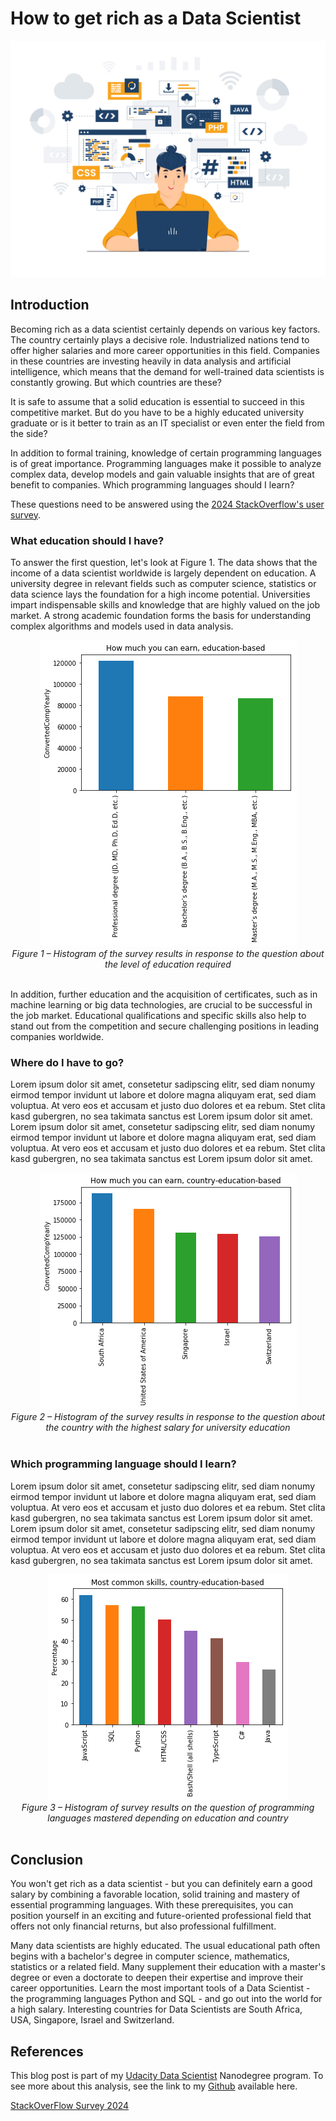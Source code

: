 # How to get rich as a Data Scientist

<div align="center">
	<img src="https://github.com/techdataman/techdataman.github.io/blob/main/_posts/_img/01_Programmer.jpg?raw=true">
</div>

## Introduction

Becoming rich as a data scientist certainly depends on various key factors. The country certainly plays a decisive role. Industrialized nations tend to offer higher salaries and more career opportunities in this field. Companies in these countries are investing heavily in data analysis and artificial intelligence, which means that the demand for well-trained data scientists is constantly growing. But which countries are these?

It is safe to assume that a solid education is essential to succeed in this competitive market. But do you have to be a highly educated university graduate or is it better to train as an IT specialist or even enter the field from the side?

In addition to formal training, knowledge of certain programming languages is of great importance. Programming languages make it possible to analyze complex data, develop models and gain valuable insights that are of great benefit to companies. Which programming languages should I learn?

These questions need to be answered using the [2024 StackOverflow's user survey](https://survey.stackoverflow.co/2024). 

### What education should I have?
To answer the first question, let's look at Figure 1. The data shows that the income of a data scientist worldwide is largely dependent on education. A university degree in relevant fields such as computer science, statistics or data science lays the foundation for a high income potential. Universities impart indispensable skills and knowledge that are highly valued on the job market. A strong academic foundation forms the basis for understanding complex algorithms and models used in data analysis.

<div align="center">
	<img src="https://github.com/techdataman/techdataman.github.io/blob/main/_posts/_img/02_Education.png?raw=true">
</div>
<div align="center">
	<i>Figure 1 – Histogram of the survey results in response to the question about the level of education required</i>
</div>
<br>

In addition, further education and the acquisition of certificates, such as in machine learning or big data technologies, are crucial to be successful in the job market. Educational qualifications and specific skills also help to stand out from the competition and secure challenging positions in leading companies worldwide.

### Where do I have to go?
Lorem ipsum dolor sit amet, consetetur sadipscing elitr, sed diam nonumy eirmod tempor invidunt ut labore et dolore magna aliquyam erat, sed diam voluptua. At vero eos et accusam et justo duo dolores et ea rebum. Stet clita kasd gubergren, no sea takimata sanctus est Lorem ipsum dolor sit amet. Lorem ipsum dolor sit amet, consetetur sadipscing elitr, sed diam nonumy eirmod tempor invidunt ut labore et dolore magna aliquyam erat, sed diam voluptua. At vero eos et accusam et justo duo dolores et ea rebum. Stet clita kasd gubergren, no sea takimata sanctus est Lorem ipsum dolor sit amet.

<div align="center">
	<img src="https://github.com/techdataman/techdataman.github.io/blob/main/_posts/_img/03_Country.png?raw=true">
</div>
<div align="center">
	<i>Figure 2 – Histogram of the survey results in response to the question about the country with the highest salary for university education</i>
</div>
<br>

### Which programming language should I learn?
Lorem ipsum dolor sit amet, consetetur sadipscing elitr, sed diam nonumy eirmod tempor invidunt ut labore et dolore magna aliquyam erat, sed diam voluptua. At vero eos et accusam et justo duo dolores et ea rebum. Stet clita kasd gubergren, no sea takimata sanctus est Lorem ipsum dolor sit amet. Lorem ipsum dolor sit amet, consetetur sadipscing elitr, sed diam nonumy eirmod tempor invidunt ut labore et dolore magna aliquyam erat, sed diam voluptua. At vero eos et accusam et justo duo dolores et ea rebum. Stet clita kasd gubergren, no sea takimata sanctus est Lorem ipsum dolor sit amet.

<div align="center">
	<img src="https://github.com/techdataman/techdataman.github.io/blob/main/_posts/_img/04_Skills.png?raw=true">
</div>
<div align="center">
	<i>Figure 3 – Histogram of survey results on the question of programming languages mastered depending on education and country</i>
</div>
<br>

## Conclusion
You won't get rich as a data scientist - but you can definitely earn a good salary by combining a favorable location, solid training and mastery of essential programming languages. With these prerequisites, you can position yourself in an exciting and future-oriented professional field that offers not only financial returns, but also professional fulfillment.

Many data scientists are highly educated. The usual educational path often begins with a bachelor's degree in computer science, mathematics, statistics or a related field. Many supplement their education with a master's degree or even a doctorate to deepen their expertise and improve their career opportunities. Learn the most important tools of a Data Scientist - the programming languages Python and SQL - and go out into the world for a high salary. Interesting countries for Data Scientists are South Africa, USA, Singapore, Israel and Switzerland.

## References
This blog post is part of my [Udacity Data Scientist](https://www.udacity.com/course/data-scientist-nanodegree--nd025) Nanodegree program. To see more about this analysis, see the link to my [Github](https://github.com/TechDataMan/BlogPost) available here.

[StackOverFlow Survey 2024](https://survey.stackoverflow.co/2024)


